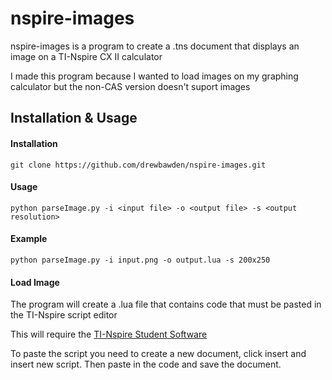 # nspire-images

nspire-images is a program to create a .tns document that displays an image on a TI-Nspire CX II calculator

I made this program because I wanted to load images on my graphing calculator but the non-CAS version doesn't suport images

## Installation & Usage
#### Installation
```
git clone https://github.com/drewbawden/nspire-images.git
```

#### Usage
```
python parseImage.py -i <input file> -o <output file> -s <output resolution>
```

#### Example
```
python parseImage.py -i input.png -o output.lua -s 200x250
```

#### Load Image

The program will create a .lua file that contains code that must be pasted in the TI-Nspire script editor

This will require the [TI-Nspire Student Software](https://education.ti.com/en/software/details/en/A78091CD540843D68AB8EE5853C84828/student-nspirecx) 

To paste the script you need to create a new document, click insert and insert new script. Then paste in the code and save the document.

